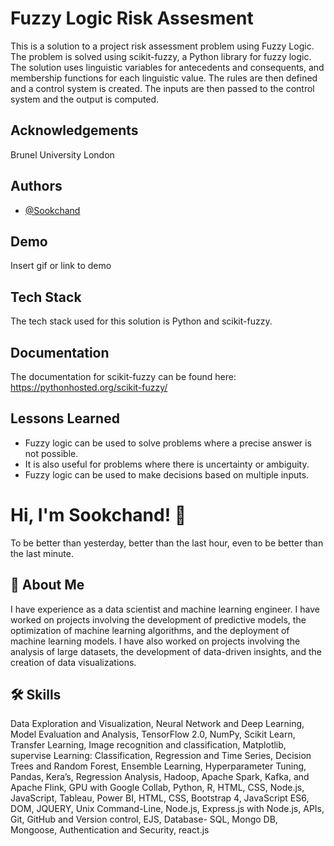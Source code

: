 
# Fuzzy Logic Risk Assesment

This is a solution to a project risk assessment problem using Fuzzy Logic. The problem is solved using scikit-fuzzy, a Python library for fuzzy logic. The solution uses linguistic variables for antecedents and consequents, and membership functions for each linguistic value. The rules are then defined and a control system is created. The inputs are then passed to the control system and the output is computed.
## Acknowledgements
Brunel University London

## Authors

- [@Sookchand](https://github.com/Sookchand)


## Demo

Insert gif or link to demo


## Tech Stack

The tech stack used for this solution is Python and scikit-fuzzy.

## Documentation

The documentation for scikit-fuzzy can be found here: https://pythonhosted.org/scikit-fuzzy/
## Lessons Learned
- Fuzzy logic can be used to solve problems where a precise answer is not possible. 
- It is also useful for problems where there is uncertainty or ambiguity. 
- Fuzzy logic can be used to make decisions based on multiple inputs.
# Hi, I'm Sookchand! 👋

To be better than yesterday, better than the last hour, even to be better than the last
minute.
## 🚀 About Me
I have experience as a data scientist and machine learning engineer. I have worked on
projects involving the development of predictive models, the optimization of machine
learning algorithms, and the deployment of machine learning models. I have also worked on
projects involving the analysis of large datasets, the development of data-driven insights,
and the creation of data visualizations.
## 🛠 Skills
Data Exploration and Visualization, Neural Network and Deep Learning, Model Evaluation
and Analysis, TensorFlow 2.0, NumPy, Scikit Learn, Transfer Learning, Image recognition and
classification, Matplotlib, supervise Learning: Classification, Regression and Time Series,
Decision Trees and Random Forest, Ensemble Learning, Hyperparameter Tuning, Pandas,
Kera’s, Regression Analysis, Hadoop, Apache Spark, Kafka, and Apache Flink, GPU with
Google Collab, Python, R, HTML, CSS, Node.js, JavaScript, Tableau, Power BI, HTML, CSS,
Bootstrap 4, JavaScript ES6, DOM, JQUERY, Unix Command-Line, Node.js, Express.js with Node.js,
APIs, Git, GitHub and Version control, EJS, Database- SQL, Mongo DB, Mongoose, Authentication and
Security, react.js
